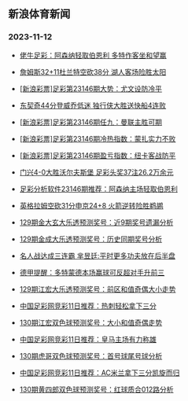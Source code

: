 ## 新浪体育新闻 
### 2023-11-12

+ [佬牛足彩：阿森纳轻取伯恩利 多特作客坐和望赢](https://sports.sina.com.cn/l/2023-11-11/doc-imzuezsz3007411.shtml)

+ [詹姆斯32+11杜兰特空砍38分 湖人客场险胜太阳](https://sports.sina.com.cn/basketball/nba/2023-11-11/doc-imzufnhv2808219.shtml)

+ [[新浪彩票]足彩第23146期大势：尤文设防冷平](https://sports.sina.com.cn/l/2023-11-11/doc-imzuezta9782611.shtml)

+ [东契奇44分登威乔低迷 独行侠大胜送快船4连败](https://sports.sina.com.cn/basketball/nba/2023-11-11/doc-imzufnhw9569767.shtml)

+ [[新浪彩票]足彩第23146期任九：曼联主胜可期](https://sports.sina.com.cn/l/2023-11-11/doc-imzuezta9782765.shtml)

+ [[新浪彩票]足彩第23146期冷热指数：蒙扎实力不败](https://sports.sina.com.cn/l/2023-11-11/doc-imzuezsz3006047.shtml)

+ [[新浪彩票]足彩第23146期盈亏指数：纽卡客战防平](https://sports.sina.com.cn/l/2023-11-11/doc-imzuezsv0079521.shtml)

+ [门兴4-0大胜沃尔夫斯堡 足彩头奖37注26.2万余元](https://sports.sina.com.cn/l/2023-11-11/doc-imzuezsv0077154.shtml)

+ [足彩分析软件23146期推荐：阿森纳主场轻取伯恩利](https://sports.sina.com.cn/l/2023-11-11/doc-imzuezsw5402659.shtml)

+ [英格拉姆空砍31分申京24+8 火箭逆转险胜鹈鹕](https://sports.sina.com.cn/basketball/nba/2023-11-11/doc-imzuffys9987753.shtml)

+ [129期金大玄大乐透预测奖号：近9期奖号遗漏分析](https://sports.sina.com.cn/l/2023-11-11/doc-imzucyfi0639568.shtml)

+ [129期金成大乐透预测奖号：历史同期奖号分析](https://sports.sina.com.cn/l/2023-11-11/doc-imzucyfi0639064.shtml)

+ [名人战达成三连霸 芈昱廷:平时更多功夫放在后半盘](https://sports.sina.com.cn/go/2023-11-11/doc-imzufwwr2582852.shtml)

+ [德甲提醒：多特蒙德本场赢球可反超对手升前三](https://sports.sina.com.cn/l/2023-11-11/doc-imzuctxn6077660.shtml)

+ [129期江宏大乐透预测奖号：前区和值奇偶大小走势](https://sports.sina.com.cn/l/2023-11-11/doc-imzucyfr0317347.shtml)

+ [中国足彩网竞彩11日推荐：热刺轻松拿下三分](https://sports.sina.com.cn/l/2023-11-11/doc-imzufnhs5191762.shtml)

+ [130期江宏双色球预测奖号：大小和值奇偶走势](https://sports.sina.com.cn/l/2023-11-11/doc-imzucyfi0643197.shtml)

+ [中国足彩网竞彩11日推荐：皇马主场有力称雄](https://sports.sina.com.cn/l/2023-11-11/doc-imzufnhs5192588.shtml)

+ [130期虎哥双色球预测奖号：首号球尾号球分析](https://sports.sina.com.cn/l/2023-11-11/doc-imzucyfp3544086.shtml)

+ [中国足彩网竞彩11日推荐：AC米兰拿下三分凯旋而归](https://sports.sina.com.cn/l/2023-11-11/doc-imzufnhw9575362.shtml)

+ [130期黄四郎双色球预测奖号：红球质合012路分析](https://sports.sina.com.cn/l/2023-11-11/doc-imzucyfp3544253.shtml)

